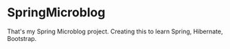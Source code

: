 # SpringMicroblog
That's my Spring Microblog project. Creating this to learn Spring, Hibernate, Bootstrap.
